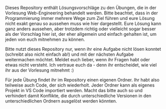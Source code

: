 Dieses Repository enthält Lösungsvorschläge zu den Übungen, die in der Vorlesung Web-Engineering behandelt werden. Bitte beachtet, dass in der Programmierung immer mehrere Wege zum Ziel führen und eure Lösung nicht exakt genau so aussehen muss wie hier dargestellt. Eure Lösung kann ganz anders aussehen, aber trotzdem richtig oder vielleicht sogar besser als der Vorschlag hier ist, der eher allgemein und einfach gehalten ist, um jeden von euch mitnehmen zu können. 

Bitte nutzt dieses Repository nur, wenn ihr eine Aufgabe nicht lösen konntet (schreibt also nicht einfach ab!) und mit der nächsten Aufgabe weitermachen möchtet. Meldet euch lieber, wenn ihr Fragen habt oder etwas nicht versteht. Ich vertraue euch da - denn ihr entscheidet, wie viel ihr aus der Vorlesung mitnehmt :)

Für jede Übung findet ihr im Repository einen eigenen Ordner. Ihr habt also teilweise auch Code, der sich wiederholt. Jeder Ordner kann als eigenes Projekt in VS Code importiert werden. Macht das bitte auch so und verhindert damit Konflikte, die durch unterschiedliche Versionen in den unterschiedlichen Ordnern ausgelöst werden könnten. 